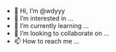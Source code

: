 - 👋 Hi, I’m @wdyyy
- 👀 I’m interested in ...
- 🌱 I’m currently learning ...
- 💞️ I’m looking to collaborate on ...
- 📫 How to reach me ...

<!---
wdyyy/wdyyy is a ✨ special ✨ repository because its `README.md` (this file) appears on your GitHub profile.
You can click the Preview link to take a look at your changes.
--->
